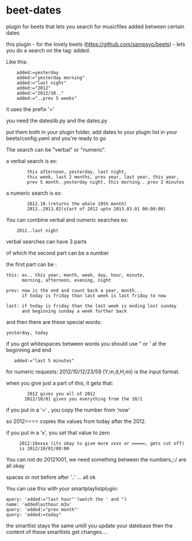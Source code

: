 beet-dates
==========

plugin for beets that lets you search for musicfiles added between certain dates

this plugin - for the lovely beets (https://github.com/sampsyo/beets) - 
lets you do a search on the tag: added.

Like this:

		added:=yesterday
  		added:="yesterday morning"
  		added:="last night"
  		added:="2012"
  		added:="2012/10.."
  		added:="..prev 5 weeks"
           
it uses the prefix '='

you need the dateslib.py and the dates.py

put them both in your plugin folder,
add dates to your plugin list in your beets/config.yaml
and you're ready to go  
 
 
The search can be "verbal" or "numeric".
 
a verbal search is ex:
 
		 	this afternoon, yesterday, last night, 
    		this week, last 2 months, prev year, last year, this year,
    		prev 5 month..yesterday night, this morning.. prev 2 minutes
a numeric search is ex:
 
 
 			2012.10.(returns the whole 10th month)
   			2012..2013.02(start of 2012 upto 2013.03.01 00:00:00)

You can combine verbal and numeric searches ex:
 
 		2012..last night
 
verbal searches can have 3 parts
 
of which the second part can be a number
 
the first part can be :
 
    this: ex.. this year, month, week, day, hour, minute,
          morning, afternoon, evening, night
          
    prev: now is the end and count back a year, month...
          if today is friday than last week is last friday to now
          
    last: if today is friday than the last week is ending last sunday
          and beginning sunday a week further back
          
and then there are these special words: 
 
 	yesterday, today

if you got whitespaces between words
you should use " or ' at the beginning and end
 
 	   added:="last 5 minutes"
 
for numeric requests: 2012/10/12/23/59 (Y,m,d,H,mi)
is the input format.

when you give just a part of this, it gets that:
    
    	    2012 gives you all of 2012
     	   2012/10/01 gives you everything from the 10/1
     	   
if you put in a '=' , you copy the number from 'now'
    
so 2012==== copies the values from today after the 2012.

if you put in a 'x', you set that value to zero
    
         2012:10xxxx (its okay to give more xxxx or =====, gets cut off)
         is 2012/10/01/00:00
         
You can not do 20121001, 
we need something between the numbers,;:/ are all okay
    
spaces or not before after '..' ... all ok


You can use this with your smartplaylistplugin:


	query: 'added:="last hour"'(watch the ' and ")
	name: 'addedlasthour.m3u'
	query: 'added:="prev month"'
	query: 'added:=today"
    
the smartlist stays the same untill you update your datebase then
    the content of these smartlists get changes....
